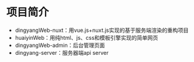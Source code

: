 # 项目简介

- dingyangWeb-nuxt：用vue.js+nuxt.js实现的基于服务端渲染的重构项目
- huaiyinWeb：用纯html、js、css和模板引擎实现的简单网页
- dingyangWeb-admin：后台管理页面
- dingyang-server：服务器端api server

